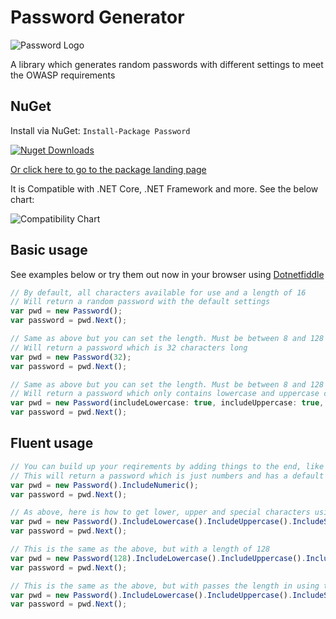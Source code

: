 # Password Generator

![Password Logo](https://github.com/prjseal/PasswordGenerator/blob/dev/v2/passwordgeneratorlogo.png "Password Logo")

A library which generates random passwords with different settings to meet the OWASP requirements

## NuGet

Install via NuGet: ``` Install-Package Password ```

[![Nuget Downloads](https://img.shields.io/nuget/dt/Password.svg)](https://www.nuget.org/packages/Password)

[Or click here to go to the package landing page](https://www.nuget.org/packages/Password)

It is Compatible with .NET Core, .NET Framework and more. See the below chart:

![Compatibility Chart](https://github.com/prjseal/SlackBotMessages/blob/master/images/compatibility.png "Compatibility Chart")


## Basic usage

See examples below or try them out now in your browser using [Dotnetfiddle](https://dotnetfiddle.net/Q0hMlU)

```javascript
// By default, all characters available for use and a length of 16
// Will return a random password with the default settings 
var pwd = new Password();
var password = pwd.Next();
```

```javascript
// Same as above but you can set the length. Must be between 8 and 128
// Will return a password which is 32 characters long
var pwd = new Password(32);
var password = pwd.Next();
```

```javascript
// Same as above but you can set the length. Must be between 8 and 128
// Will return a password which only contains lowercase and uppercase characters and is 21 characters long.
var pwd = new Password(includeLowercase: true, includeUppercase: true, includeNumeric: false, includeSpecial: false, passwordLength: 21);
var password = pwd.Next();
```

## Fluent usage

```javascript
// You can build up your reqirements by adding things to the end, like .IncludeNumeric()
// This will return a password which is just numbers and has a default length of 16
var pwd = new Password().IncludeNumeric();
var password = pwd.Next();
```

```javascript
// As above, here is how to get lower, upper and special characters using this approach
var pwd = new Password().IncludeLowercase().IncludeUppercase().IncludeSpecial();
var password = pwd.Next();
```

```javascript
// This is the same as the above, but with a length of 128
var pwd = new Password(128).IncludeLowercase().IncludeUppercase().IncludeSpecial();
var password = pwd.Next();
```

```javascript
// This is the same as the above, but with passes the length in using the method LengthRequired()
var pwd = new Password().IncludeLowercase().IncludeUppercase().IncludeSpecial().LengthRequired(128);
var password = pwd.Next();
```
